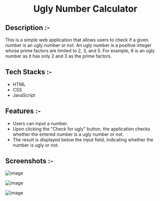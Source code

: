 # <p align="center">Ugly Number Calculator</p>

## Description :-

This is a simple web application that allows users to check if a given number is an ugly number or not. 
An ugly number is a positive integer whose prime factors are limited to 2, 3, and 5. 
For example, 6 is an ugly number as it has only 2 and 3 as the prime factors.

## Tech Stacks :-

- HTML
- CSS
- JavaScript

## Features :-

- Users can input a number.
- Upon clicking the "Check for ugly" button, the application checks whether the entered number is a ugly number or not.
- The result is displayed below the input field, indicating whether the number is ugly or not.

## Screenshots :-

![image](https://github.com/Rakesh9100/CalcDiverse/assets/73993775/6ea60ded-e332-4bb9-ba51-9ebbf2a98ca2)

![image](https://github.com/Rakesh9100/CalcDiverse/assets/73993775/c7537784-cd68-409b-886e-8b7f55c8027c)

![image](https://github.com/Rakesh9100/CalcDiverse/assets/73993775/f6640d14-12ab-455d-8f60-0f55e57b550c)
